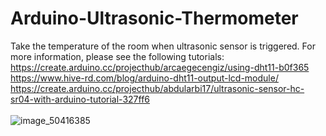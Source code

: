# Arduino-Ultrasonic-Thermometer
Take the temperature of the room when ultrasonic sensor is triggered.
For more information, please see the following tutorials:<br>
https://create.arduino.cc/projecthub/arcaegecengiz/using-dht11-b0f365 <br>
https://www.hive-rd.com/blog/arduino-dht11-output-lcd-module/ <br>
https://create.arduino.cc/projecthub/abdularbi17/ultrasonic-sensor-hc-sr04-with-arduino-tutorial-327ff6 <br> <br>
![image_50416385](https://user-images.githubusercontent.com/45864608/148288037-87f3cadb-75ea-4f6b-a1fd-f329e575f800.JPG)
